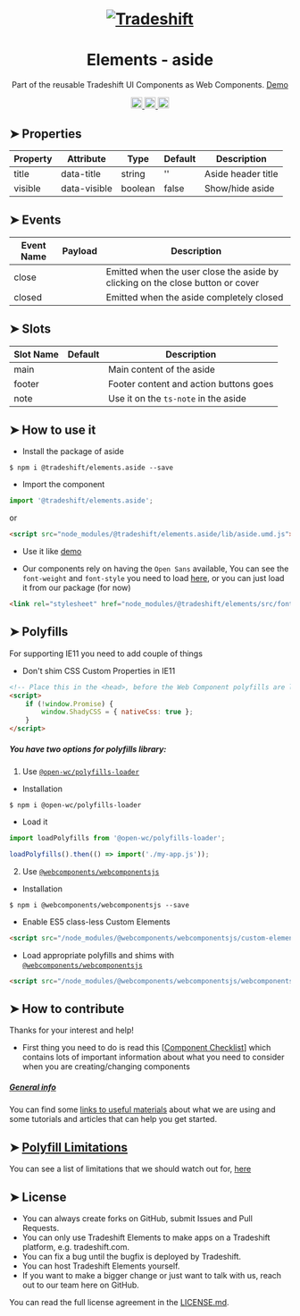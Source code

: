 <h1 align="center">
    <a href="https://tradeshift.com/">
      <img alt="Tradeshift" src="https://tradeshift.com/wp-content/themes/Tradeshift/img/brand/logo-black.png"/>
    </a>
</h1>

<h1 align="center">Elements - aside</h1>

<p align="center">
  Part of the reusable Tradeshift UI Components as Web Components.
    <a href="https://tradeshift.github.io/elements/?path=/story/ts-aside--default">
      Demo
    </a>
</p>

<p align="center">
    <a href="https://www.npmjs.com/package/@tradeshift/elements.aside">
      <img alt="NPM Version" src="https://badgen.net/npm/v/@tradeshift/elements.aside" height="20"/>
    </a>
    <a href="https://npmcharts.com/compare/@tradeshift/elements.aside?minimal=true">
		  <img alt="Downloads per month" src="https://badgen.net/npm/dm/@tradeshift/elements.aside" height="20"/>
		</a>
		<a href="https://www.npmjs.com/browse/depended/@tradeshift/elements.aside">
		  <img alt="Dependent packages" src="https://badgen.net/npm/dependents/@tradeshift/elements.aside" height="20"/>
		</a>
</p>

<style>
table {
    width:100%;
}
</style>

## ➤ Properties

| Property | Attribute    | Type    | Default | Description        |
| -------- | ------------ | ------- | ------- | ------------------ |
| title    | data-title   | string  | ''      | Aside header title |
| visible  | data-visible | boolean | false   | Show/hide aside    |

## ➤ Events

| Event Name | Payload | Description                                                                    |
| ---------- | ------- | ------------------------------------------------------------------------------ |
| close      |         | Emitted when the user close the aside by clicking on the close button or cover |
| closed     |         | Emitted when the aside completely closed                                       |

## ➤ Slots

| Slot Name | Default | Description                            |
| --------- | ------- | -------------------------------------- |
| main      |         | Main content of the aside              |
| footer    |         | Footer content and action buttons goes |
| note      |         | Use it on the `ts-note` in the aside   |

## ➤ How to use it

- Install the package of aside

```shell
$ npm i @tradeshift/elements.aside --save
```

- Import the component

```js
import '@tradeshift/elements.aside';
```

or

```html
<script src="node_modules/@tradeshift/elements.aside/lib/aside.umd.js"></script>
```

- Use it like [demo]("https://tradeshift.github.io/elements/?path=/story/ts-aside--default")

- Our components rely on having the `Open Sans` available, You can see the `font-weight` and `font-style` you need to load [here](https://github.com/Tradeshift/elements/blob/master/packages/core/src/fonts.css), or you can just load it from our package (for now)

```html
<link rel="stylesheet" href="node_modules/@tradeshift/elements/src/fonts.css" />
```

## ➤ Polyfills

For supporting IE11 you need to add couple of things

- Don't shim CSS Custom Properties in IE11

```html
<!-- Place this in the <head>, before the Web Component polyfills are loaded -->
<script>
	if (!window.Promise) {
		window.ShadyCSS = { nativeCss: true };
	}
</script>
```

##### You have two options for polyfills library:

1. Use [`@open-wc/polyfills-loader`](https://github.com/open-wc/open-wc/tree/master/packages/polyfills-loader)

- Installation

```shell
$ npm i @open-wc/polyfills-loader
```

- Load it

```js
import loadPolyfills from '@open-wc/polyfills-loader';

loadPolyfills().then(() => import('./my-app.js'));
```

2. Use [`@webcomponents/webcomponentsjs`](https://github.com/webcomponents/polyfills/tree/master/packages/webcomponentsjs)

- Installation

```hell
$ npm i @webcomponents/webcomponentsjs --save
```

- Enable ES5 class-less Custom Elements

```html
<script src="/node_modules/@webcomponents/webcomponentsjs/custom-elements-es5-adapter.js"></script>
```

- Load appropriate polyfills and shims with [`@webcomponents/webcomponentsjs`](https://github.com/webcomponents/webcomponentsjs)

```html
<script src="/node_modules/@webcomponents/webcomponentsjs/webcomponents-loader.js" defer></script>
```

## ➤ How to contribute

Thanks for your interest and help!

- First thing you need to do is read this [[Component Checklist](https://github.com/Tradeshift/elements/wiki/Component-checklist)] which contains lots of important information about what you need to consider when you are creating/changing components

##### [General info](https://github.com/Tradeshift/elements/wiki/Useful-materials-starter)

You can find some [links to useful materials](https://github.com/Tradeshift/elements/wiki/Useful-materials-starter) about what we are using and some tutorials and articles that can help you get started.

## ➤ [Polyfill Limitations](https://github.com/Tradeshift/elements/wiki/Polyfill-Limitations)

You can see a list of limitations that we should watch out for, [here](https://github.com/Tradeshift/elements/wiki/Polyfill-Limitations)

## ➤ License

- You can always create forks on GitHub, submit Issues and Pull Requests.
- You can only use Tradeshift Elements to make apps on a Tradeshift platform, e.g. tradeshift.com.
- You can fix a bug until the bugfix is deployed by Tradeshift.
- You can host Tradeshift Elements yourself.
- If you want to make a bigger change or just want to talk with us, reach out to our team here on GitHub.

You can read the full license agreement in the [LICENSE.md](https://github.com/Tradeshift/elements/blob/master/LICENSE.md).
